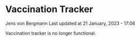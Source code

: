 Vaccination Tracker
================
Jens von Bergmann
Last updated at 21 January, 2023 - 17:06

Vaccination tracker is no longer functional.
